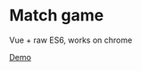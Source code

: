 # Match game
Vue + raw ES6, works on chrome

[Demo](https://rawgit.com/cztomsik/match-game/master/index.html)
